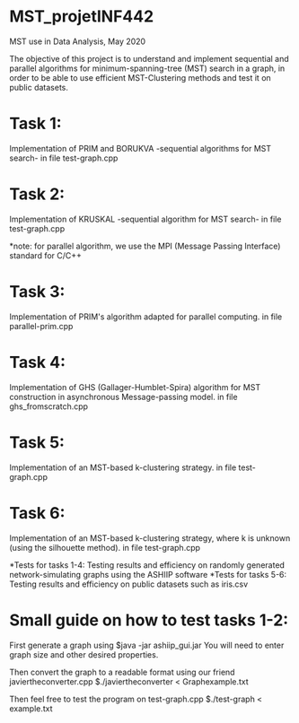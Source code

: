 # MST_projetINF442

MST use in Data Analysis, May 2020

The objective of this project is to understand and implement sequential and parallel algorithms for minimum-spanning-tree (MST) search in a graph, in order to be able to use efficient MST-Clustering methods and test it on public datasets.

# Task 1: 

Implementation of PRIM and BORUKVA -sequential algorithms for MST search- in file test-graph.cpp

# Task 2: 

Implementation of KRUSKAL -sequential algorithm for MST search- in file test-graph.cpp

*note: for parallel algorithm, we use the MPI (Message Passing Interface) standard for C/C++

# Task 3: 

Implementation of PRIM's algorithm adapted for parallel computing. in file parallel-prim.cpp 

# Task 4: 

Implementation of GHS (Gallager-Humblet-Spira) algorithm for MST construction in asynchronous Message-passing model. in file ghs_fromscratch.cpp

# Task 5: 

Implementation of an MST-based k-clustering strategy. in file test-graph.cpp

# Task 6: 

Implementation of an MST-based k-clustering strategy, where k is unknown (using the silhouette method). in file test-graph.cpp

*Tests for tasks 1-4: Testing results and efficiency on randomly generated network-simulating graphs using the ASHIIP software
*Tests for tasks 5-6: Testing results and efficiency on public datasets such as iris.csv

# Small guide on how to test tasks 1-2:

First generate a graph using $java -jar ashiip_gui.jar You will need to enter graph size and other desired properties.

Then convert the graph to a readable format using our friend javiertheconverter.cpp $./javiertheconverter < Graphexample.txt

Then feel free to test the program on test-graph.cpp $./test-graph < example.txt
  

